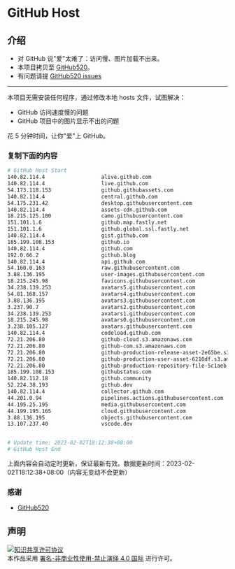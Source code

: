 # GitHub Host
## 介绍
- 对 GitHub 说"爱"太难了：访问慢、图片加载不出来。
- 本项目拷贝至 [GitHub520](https://github.com/521xueweihan/GitHub520)。
- 有问题请提 [GitHub520 issues](https://github.com/521xueweihan/GitHub520/issues/new)

---

本项目无需安装任何程序，通过修改本地 hosts 文件，试图解决：
- GitHub 访问速度慢的问题
- GitHub 项目中的图片显示不出的问题

花 5 分钟时间，让你"爱"上 GitHub。

### 复制下面的内容
```bash
# GitHub Host Start
140.82.114.4                  alive.github.com
140.82.114.4                  live.github.com
54.173.118.153                github.githubassets.com
140.82.114.4                  central.github.com
54.175.231.42                 desktop.githubusercontent.com
140.82.114.4                  assets-cdn.github.com
18.215.125.180                camo.githubusercontent.com
151.101.1.6                   github.map.fastly.net
151.101.1.6                   github.global.ssl.fastly.net
140.82.114.4                  gist.github.com
185.199.108.153               github.io
140.82.114.4                  github.com
192.0.66.2                    github.blog
140.82.114.4                  api.github.com
54.160.0.163                  raw.githubusercontent.com
3.88.136.195                  user-images.githubusercontent.com
18.215.245.98                 favicons.githubusercontent.com
34.238.139.253                avatars5.githubusercontent.com
54.81.168.157                 avatars4.githubusercontent.com
3.88.136.195                  avatars3.githubusercontent.com
3.237.90.7                    avatars2.githubusercontent.com
34.238.139.253                avatars1.githubusercontent.com
18.215.245.98                 avatars0.githubusercontent.com
3.238.105.127                 avatars.githubusercontent.com
140.82.114.4                  codeload.github.com
72.21.206.80                  github-cloud.s3.amazonaws.com
72.21.206.80                  github-com.s3.amazonaws.com
72.21.206.80                  github-production-release-asset-2e65be.s3.amazonaws.com
72.21.206.80                  github-production-user-asset-6210df.s3.amazonaws.com
72.21.206.80                  github-production-repository-file-5c1aeb.s3.amazonaws.com
185.199.108.153               githubstatus.com
140.82.112.18                 github.community
52.224.38.193                 github.dev
140.82.114.4                  collector.github.com
44.201.0.94                   pipelines.actions.githubusercontent.com
44.195.25.195                 media.githubusercontent.com
44.199.195.165                cloud.githubusercontent.com
3.88.136.195                  objects.githubusercontent.com
13.107.237.40                 vscode.dev


# Update time: 2023-02-02T18:12:38+08:00
# GitHub Host End

```
上面内容会自动定时更新，保证最新有效。数据更新时间：2023-02-02T18:12:38+08:00（内容无变动不会更新）

### 感谢

- [GitHub520](https://github.com/521xueweihan/GitHub520)

## 声明
<a rel="license" href="https://creativecommons.org/licenses/by-nc-nd/4.0/deed.zh"><img alt="知识共享许可协议" style="border-width: 0" src="https://licensebuttons.net/l/by-nc-nd/4.0/88x31.png"></a><br>本作品采用 <a rel="license" href="https://creativecommons.org/licenses/by-nc-nd/4.0/deed.zh">署名-非商业性使用-禁止演绎 4.0 国际</a> 进行许可。